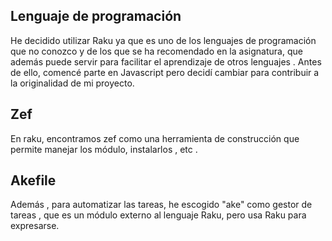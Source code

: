 
## Lenguaje de programación 
He decidido utilizar Raku ya que es uno de los lenguajes de programación que no conozco y de los que se ha recomendado en la asignatura, que además puede servir para facilitar el aprendizaje de otros lenguajes . Antes de ello, comencé parte en Javascript pero decidí cambiar para contribuir a la originalidad de mi proyecto.

## Zef
En raku, encontramos zef como una herramienta de construcción que permite manejar los módulo, instalarlos , etc .

## Akefile
Además , para automatizar las tareas, he escogido "ake" como gestor de tareas , que es un módulo externo al lenguaje Raku, pero usa Raku para expresarse.
